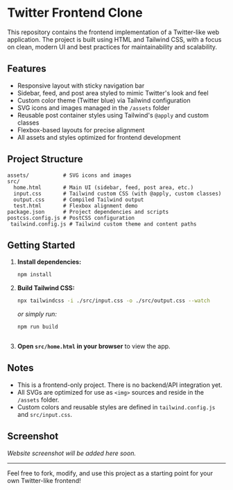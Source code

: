 # Twitter Frontend Clone

This repository contains the frontend implementation of a Twitter-like web application. The project is built using HTML and Tailwind CSS, with a focus on clean, modern UI and best practices for maintainability and scalability.

## Features
- Responsive layout with sticky navigation bar
- Sidebar, feed, and post area styled to mimic Twitter's look and feel
- Custom color theme (Twitter blue) via Tailwind configuration
- SVG icons and images managed in the `/assets` folder
- Reusable post container styles using Tailwind's `@apply` and custom classes
- Flexbox-based layouts for precise alignment
- All assets and styles optimized for frontend development

## Project Structure
```
assets/           # SVG icons and images
src/
  home.html       # Main UI (sidebar, feed, post area, etc.)
  input.css       # Tailwind custom CSS (with @apply, custom classes)
  output.css      # Compiled Tailwind output
  test.html       # Flexbox alignment demo
package.json      # Project dependencies and scripts
postcss.config.js # PostCSS configuration
 tailwind.config.js # Tailwind custom theme and content paths
```

## Getting Started
1. **Install dependencies:**
   ```bash
   npm install
   ```
2. **Build Tailwind CSS:**
    ```bash
    npx tailwindcss -i ./src/input.css -o ./src/output.css --watch
    ```
    *or simply run:*
    ```bash
    npm run build
    ```
   ```
3. **Open `src/home.html` in your browser** to view the app.

## Notes
- This is a frontend-only project. There is no backend/API integration yet.
- All SVGs are optimized for use as `<img>` sources and reside in the `/assets` folder.
- Custom colors and reusable styles are defined in `tailwind.config.js` and `src/input.css`.

## Screenshot
*Website screenshot will be added here soon.*

---

Feel free to fork, modify, and use this project as a starting point for your own Twitter-like frontend!
